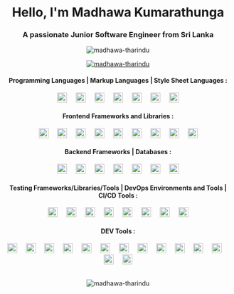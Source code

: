 <h1 align="center">Hello, I'm Madhawa Kumarathunga</h1>
<h3 align="center">A passionate Junior Software Engineer from Sri Lanka</h3>

<p align="center"> <img src="https://komarev.com/ghpvc/?username=madhawa-tharindu&label=Profile%20views&color=0e75b6&style=flat" alt="madhawa-tharindu" /> </p>

<p align="center"> <a href="https://github.com/ryo-ma/github-profile-trophy"><img src="https://github-profile-trophy.vercel.app/?username=madhawa-tharindu" alt="madhawa-tharindu" /></a> </p>

<p align="center">
</p>

<h4 align="center">Programming Languages | Markup Languages | Style Sheet Languages :</h4>
<div align="center">
  <img src="https://skillicons.dev/icons?i=java" height="22" alt="java logo"  />
  <img width="12" />
  <img src="https://skillicons.dev/icons?i=js" height="22" alt="javascript logo"  />
  <img width="12" />
  <img src="https://skillicons.dev/icons?i=py" height="22" alt="python logo"  />
  <img width="12" />
  <img src="https://skillicons.dev/icons?i=c" height="22" alt="c logo"  />
  <img width="12" />
  <img src="https://skillicons.dev/icons?i=cpp" height="22" alt="cplusplus logo"  />
  <img width="12" />
  <img src="https://skillicons.dev/icons?i=html" height="22" alt="html5 logo"  />
  <img width="12" />
  <img src="https://skillicons.dev/icons?i=css" height="22" alt="css3 logo"  />
</div>

<h4 align="center">Frontend Frameworks and Libraries :</h4>

<div align="center">
  <img src="https://skillicons.dev/icons?i=react" height="22" alt="react logo"  />
  <img width="12" />
  <img src="https://skillicons.dev/icons?i=nextjs" height="22" alt="nextjs logo"  />
  <img width="12" />
  <img src="https://skillicons.dev/icons?i=tailwind" height="22" alt="tailwindcss logo"  />
  <img width="12" />
  <img src="https://skillicons.dev/icons?i=materialui" height="22" alt="materialui logo"  />
  <img width="12" />
  <img src="https://cdn.jsdelivr.net/gh/devicons/devicon/icons/bootstrap/bootstrap-original.svg" height="22" alt="bootstrap logo"  />
  <img width="12" />
  <img src="https://skillicons.dev/icons?i=sass" height="22" alt="sass logo"  />
  <img width="12" />
  <img src="https://skillicons.dev/icons?i=vue" height="22" alt="vuejs logo"  />
  <img width="12" />
  <img src="https://cdn.jsdelivr.net/gh/devicons/devicon/icons/vuetify/vuetify-original.svg" height="22" alt="vuetify logo"  />
  <img width="12" />
  <img src="https://cdn.jsdelivr.net/gh/devicons/devicon/icons/angularjs/angularjs-original.svg" height="22" alt="angularjs logo"  />
</div>

<h4 align="center">Backend Frameworks | Databases :</h4>

<div align="center">
  <img src="https://skillicons.dev/icons?i=nodejs" height="22" alt="nodejs logo"  />
  <img width="12" />
  <img src="https://skillicons.dev/icons?i=express" height="22" alt="express logo"  />
  <img width="12" />
  <img src="https://skillicons.dev/icons?i=spring" height="22" alt="spring logo"  />
  <img width="12" />
  <img src="https://skillicons.dev/icons?i=flask" height="22" alt="flask logo"  />
  <img width="12" />
  <img src="https://skillicons.dev/icons?i=mysql" height="22" alt="mysql logo"  />
  <img width="12" />
  <img src="https://cdn.simpleicons.org/oracle/F80000" height="22" alt="oracle logo"  />
  <img width="12" />
  <img src="https://skillicons.dev/icons?i=mongodb" height="22" alt="mongodb logo"  />
</div>

<h4 align="center">Testing Frameworks/Libraries/Tools | DevOps Environments and Tools | CI/CD Tools :</h4>

<div align="center">
  <img src="https://skillicons.dev/icons?i=selenium" height="22" alt="selenium logo"  />
  <img width="12" />
  <img src="https://skillicons.dev/icons?i=jest" height="22" alt="jest logo"  />
  <img width="12" />
  <img src="https://cdn.jsdelivr.net/gh/devicons/devicon/icons/karma/karma-original.svg" height="22" alt="karma logo"  />
  <img width="12" />
  <img src="https://skillicons.dev/icons?i=aws" height="22" alt="amazonwebservices logo"  />
  <img width="12" />
  <img src="https://cdn.jsdelivr.net/gh/devicons/devicon/icons/oracle/oracle-original.svg" height="22" alt="oracle logo"  />
  <img width="12" />
  <img src="https://skillicons.dev/icons?i=docker" height="22" alt="docker logo"  />
  <img width="12" />
  <img src="https://skillicons.dev/icons?i=kubernetes" height="22" alt="kubernetes logo"  />
  <img width="12" />
  <img src="https://skillicons.dev/icons?i=jenkins" height="22" alt="jenkins logo"  />
</div>

<h4 align="center">DEV Tools :</h4>

<div align="center">
  <img src="https://skillicons.dev/icons?i=github" height="22" alt="github logo"  />
  <img width="12" />
  <img src="https://skillicons.dev/icons?i=gitlab" height="22" alt="gitlab logo"  />
  <img width="12" />
  <img src="https://skillicons.dev/icons?i=vscode" height="22" alt="vscode logo"  />
  <img width="12" />
  <img src="https://skillicons.dev/icons?i=visualstudio" height="22" alt="visualstudio logo"  />
  <img width="12" />
  <img src="https://skillicons.dev/icons?i=idea" height="22" alt="intellijidea logo"  />
  <img width="12" />
  <img src="https://cdn.simpleicons.org/postman/FF6C37" height="22" alt="postman logo"  />
  <img width="12" />
  <img src="https://skillicons.dev/icons?i=linux" height="22" alt="linux logo"  />
  <img width="12" />
  <img src="https://cdn.simpleicons.org/nginx/009639" height="22" alt="nginx logo"  />
  <img width="12" />
  <img src="https://cdn.simpleicons.org/netlify/00C7B7" height="22" alt="netlify logo"  />
  <img width="12" />
  <img src="https://cdn.simpleicons.org/jira/0052CC" height="22" alt="jira logo"  />
  <img width="12" />
  <img src="https://skillicons.dev/icons?i=figma" height="22" alt="figma logo"  />
  <img width="12" />
  <img src="https://cdn.simpleicons.org/wordpress/21759B" height="22" alt="wordpress logo"  />
  <img width="12" />
  <img src="https://cdn.simpleicons.org/anaconda/44A833" height="22" alt="anaconda logo"  />
  <img width="12" />
  <img src="https://cdn.simpleicons.org/jupyter/F37626" height="22" alt="jupyter logo"  />
</div>


<br />



<div align="center">
<p><img align="center" src="https://github-readme-streak-stats.herokuapp.com/?user=madhawa-tharindu&" alt="madhawa-tharindu" /></p>
</div>


<br clear="both">
<!-- <div align="center">
<picture>
  <source media="(prefers-color-scheme: dark)" srcset="github-snake-dark.svg" />
  <source media="(prefers-color-scheme: light)" srcset="github-snake.svg" />
  <img alt="github-snake" src="github-snake.svg" />
</picture>
</div> -->


